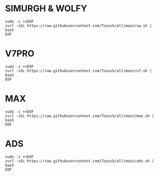 # SIMURGH & WOLFY


```
sudo -i <<EOF
curl -sSL https://raw.githubusercontent.com/Tozuck/all/main/sw.sh | bash
EOF
```
# V7PRO


```
sudo -i <<EOF
curl -sSL https://raw.githubusercontent.com/Tozuck/all/main/v7.sh | bash
EOF
```
# MAX


```
sudo -i <<EOF
curl -sSL https://raw.githubusercontent.com/Tozuck/all/main/max.sh | bash
EOF
```
# ADS


```
sudo -i <<EOF
curl -sSL https://raw.githubusercontent.com/Tozuck/all/main/ads.sh | bash
EOF
```
